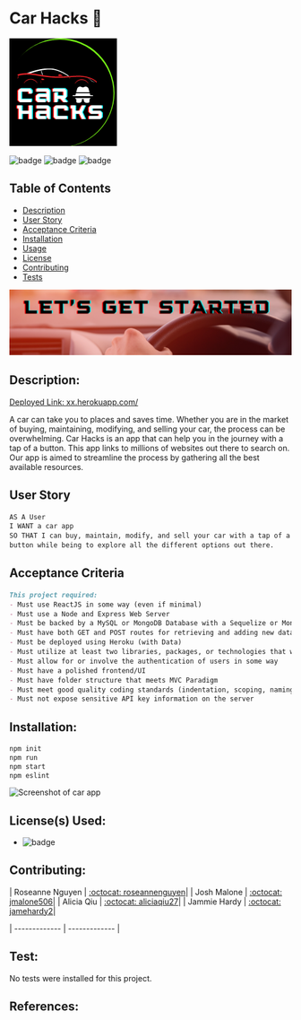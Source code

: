# Car Hacks :red_car:	

![Screenshot of car app](./client/public/logo192.png)

![badge](https://img.shields.io/badge/license-MIT-informational)   ![badge](https://img.shields.io/github/languages/top/jmalone506/carrestore) ![badge]( https://img.shields.io/github/last-commit/jmalone506/carrestore)


  ## Table of Contents
  - [Description](#description)
  - [User Story](#userstory)
  - [Acceptance Criteria](#acceptancecriteria)
  - [Installation](#installation)
  - [Usage](#usage)
  - [License](#license)
  - [Contributing](#contributing)
  - [Tests](#tests)

![Screenshot of car app](./client/src/images/signup.png)
## Description:
  [Deployed Link: xx.herokuapp.com/](xx.herokuapp.com/)

A car can take you to places and saves time. Whether you are in the market of buying, maintaining, modifying, and selling your car, the process can be overwhelming. Car Hacks is an app that can help you in the journey with a tap of a button. This app links to millions of websites out there to search on. Our app is aimed to streamline the process by gathering all the best available resources.


<a name="userstory"></a>
## User Story

```md
AS A User
I WANT a car app
SO THAT I can buy, maintain, modify, and sell your car with a tap of a 
button while being to explore all the different options out there.
```
<a name="acceptancecriteria"></a>
## Acceptance Criteria

```md
This project required:
- Must use ReactJS in some way (even if minimal)
- Must use a Node and Express Web Server
- Must be backed by a MySQL or MongoDB Database with a Sequelize or Mongoose ORM 
- Must have both GET and POST routes for retrieving and adding new data
- Must be deployed using Heroku (with Data)
- Must utilize at least two libraries, packages, or technologies that we haven’t discussed
- Must allow for or involve the authentication of users in some way
- Must have a polished frontend/UI
- Must have folder structure that meets MVC Paradigm
- Must meet good quality coding standards (indentation, scoping, naming)
- Must not expose sensitive API key information on the server
```
 
  ## Installation:
```text
npm init 
npm run
npm start
npm eslint
```

![Screenshot of car app](./client/src/images/welcome.gif)

  ## License(s) Used:
  - ![badge](https://img.shields.io/badge/license-MIT-informational) 

  ## Contributing:

| Roseanne Nguyen  | [:octocat: roseannenguyen](https://github.com/roseannenguyen)|
| Josh Malone  | [:octocat: jmalone506](https://github.com/jmalone506)|
| Alicia Qiu  | [:octocat: aliciaqiu27](https://github.com/aliciaqiu27)|
| Jammie Hardy  | [:octocat: jamehardy2](https://github.com/jamehardy2)|

| ------------- | ------------- |

  ## Test:
No tests were installed for this project.


  ## References:


